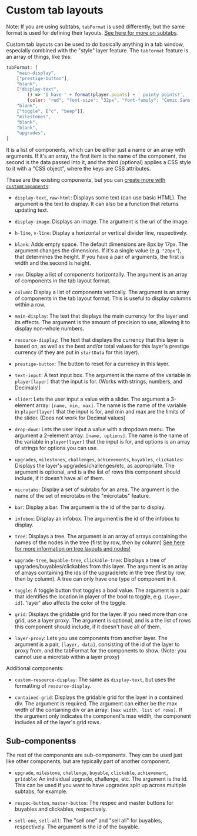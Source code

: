 # Custom tab layouts

Note: If you are using subtabs, `tabFormat` is used differently, but the same format is used for defining their layouts. [See here for more on subtabs](subtabs-and-microtabs.md).

Custom tab layouts can be used to do basically anything in a tab window, especially combined with the "style" layer feature. The `tabFormat` feature is an array of things, like this:

```js
tabFormat: [
    "main-display",
    ["prestige-button"],
    "blank",
    ["display-text",
        () => 'I have ' + format(player.points) + ' pointy points!',
        {color: "red", "font-size": "32px", "font-family": "Comic Sans MS"}],
    "blank",
    ["toggle", ["c", "beep"]],
    "milestones",
    "blank",
    "blank",
    "upgrades",
]
```

It is a list of components, which can be either just a name or an array with arguments. If it's an array, the first item is the name of the component, the second is the data passed into it, and the third (optional) applies a CSS style to it with a "CSS object", where the keys are CSS attributes.

These are the existing components, but you can [create more with `customComponents`](custom-components.md):

- `display-text`, `raw-html`: Displays some text (can use basic HTML). The argument is the text to display. It can also be a function that returns updating text.

- `display-image`: Displays an image. The argument is the url of the image.

- `h-line`, `v-line`: Display a horizontal or vertical divider line, respectively.

- `blank`: Adds empty space. The default dimensions are 8px by 17px. The argument changes the dimensions. If it's a single value (e.g. `"20px"`), that determines the height. If you have a pair of arguments, the first is width and the second is height.

- `row`: Display a list of components horizontally. The argument is an array of components in the tab layout format.

- `column`: Display a list of components vertically. The argument is an array of components in the tab layout format. This is useful to display columns within a row.

- `main-display`: The text that displays the main currency for the layer and its effects. The argument is the amount of precision to use, allowing it to display non-whole numbers.

- `resource-display`: The text that displays the currency that this layer is based on, as well as the best and/or total values for this layer's prestige currency (if they are put in `startData` for this layer).

- `prestige-button`: The button to reset for a currency in this layer.

- `text-input`: A text input box. The argument is the name of the variable in `player[layer]` that the input is for.
    (Works with strings, numbers, and Decimals!)

- `slider`: Lets the user input a value with a slider. The argument a 3-element array: `[name, min, max]`.
    The name is the name of the variable in `player[layer]` that the input is for, and min and max are the limits of the slider.
    (Does not work for Decimal values)

- `drop-down`: Lets the user input a value with a dropdown menu. The argument a 2-element array: `[name, options]`.
    The name is the name of the variable in `player[layer]` that the input is for, and options is an array of strings for options you can use.

- `upgrades`, `milestones`, `challenges`, `achievements`, `buyables`, `clickables`: Displays the layer's upgrades/challenges/etc, as appropriate. The argument is optional, and is a the list of rows this component should include, if it doesn't have all of them.

- `microtabs`: Display a set of subtabs for an area. The argument is the name of the set of microtabs in the "microtabs" feature.

- `bar`: Display a bar. The argument is the id of the bar to display.

- `infobox`: Display an infobox. The argument is the id of the infobox to display.

- `tree`: Displays a tree. The argument is an array of arrays containing the names of the nodes in the tree (first by row, then by column)
    [See here for more information on tree layouts and nodes!](trees-and-tree-customization.md)

- `upgrade-tree`, `buyable-tree`, `clickable-tree`: Displays a tree of upgrades/buyables/clickables from this layer. The argument is an array of arrays containing the ids of the upgrade/etc in the tree (first by row, then by column). A tree can only have one type of component in it.

- `toggle`: A toggle button that toggles a bool value. The argument is a pair that identifies the location in player of the bool to toggle, e.g. `[layer, id]`. 'layer' also affects the color of the toggle.

- `grid`: Displays the gridable grid for the layer. If you need more than one grid, use a layer proxy. The argument is optional, and is a the list of rows this component should include, if it doesn't have all of them.

- `layer-proxy`: Lets you use components from another layer. The argument is a pair, `[layer, data]`, consisting of the id of the layer to proxy from, and the tabFormat for the components to show.
    (Note: you cannot use a microtab within a layer proxy)

Additional components:

- `custom-resource-display`: The same as `display-text`, but uses the formatting of `resource-display`.

- `contained-grid`: Displays the gridable grid for the layer in a contained div. The argument is required. The argument can either be the max width of the containing div or an array: `[max width, list of rows]`. If the argument only indicates the component's max width, the component includes all of the layer's grid rows.

## Sub-componentss

The rest of the components are sub-components. They can be used just like other components, but are typically part of another component.

- `upgrade`, `milestone`, `challenge`, `buyable`, `clickable`, `achievement`, `gridable`: An individual upgrade, challenge, etc. The argument is the id. This can be used if you want to have upgrades split up across multiple subtabs, for example.

- `respec-button`, `master-button`: The respec and master buttons for buyables and clickables, respectively.

- `sell-one`, `sell-all`: The "sell one" and "sell all" for buyables, respectively. The argument is the id of the buyable.
